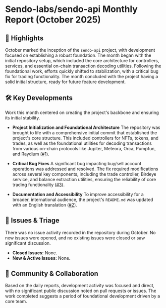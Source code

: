 # Sendo-labs/sendo-api Monthly Report (October 2025)

## 🚀 Highlights
October marked the inception of the `sendo-api` project, with development focused on establishing a robust foundation. The month began with the initial repository setup, which included the core architecture for controllers, services, and essential on-chain transaction decoding utilities. Following the foundational work, efforts quickly shifted to stabilization, with a critical bug fix for trading functionality. The month concluded with the project having a solid initial structure, ready for future feature development.

## 🛠️ Key Developments
Work this month centered on creating the project's backbone and ensuring its initial stability.

-   **Project Initialization and Foundational Architecture**
    The repository was brought to life with a comprehensive initial commit that established the project's core structure. This included controllers for NFTs, tokens, and trades, as well as the foundational utilities for decoding transactions from various on-chain protocols like Jupiter, Meteora, Orca, Pumpfun, and Raydium ([#1](https://github.com/Sendo-labs/sendo-api/pull/1)).

-   **Critical Bug Fixes**
    A significant bug impacting buy/sell account operations was addressed and resolved. The fix required modifications across several key components, including the trade controller, Birdeye service, and balance extraction utilities, ensuring the reliability of core trading functionality ([#3](https://github.com/Sendo-labs/sendo-api/pull/3)).

-   **Documentation and Accessibility**
    To improve accessibility for a broader, international audience, the project's `README.md` was updated with an English translation ([#2](https://github.com/Sendo-labs/sendo-api/pull/2)).

## 🐛 Issues & Triage
There was no issue activity recorded in the repository during October. No new issues were opened, and no existing issues were closed or saw significant discussion.

-   **Closed Issues:** None.
-   **New & Active Issues:** None.

## 💬 Community & Collaboration
Based on the daily reports, development activity was focused and direct, with no significant public discussion noted on pull requests or issues. The work completed suggests a period of foundational development driven by a core team.